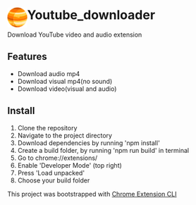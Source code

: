 # <img src="public/icons/icon_48.png" width="45" align="left"> Youtube_downloader

Download YouTube video and audio extension

## Features

- Download audio mp4
- Download visual mp4(no sound)
- Download video(visual and audio)

## Install

<ol>
<li>Clone the repository</li>
<li>Navigate to the project directory</li>
<li>Download dependencies by running 'npm install'</li>
<li>Create a build folder, by running 'npm run build' in terminal</li>
<li>Go to chrome://extensions/</li>
<li>Enable 'Developer Mode' (top right)</li>
<li>Press 'Load unpacked'</li>
<li>Choose your build folder</li>


</ol>




This project was bootstrapped with [Chrome Extension CLI](https://github.com/dutiyesh/chrome-extension-cli)

